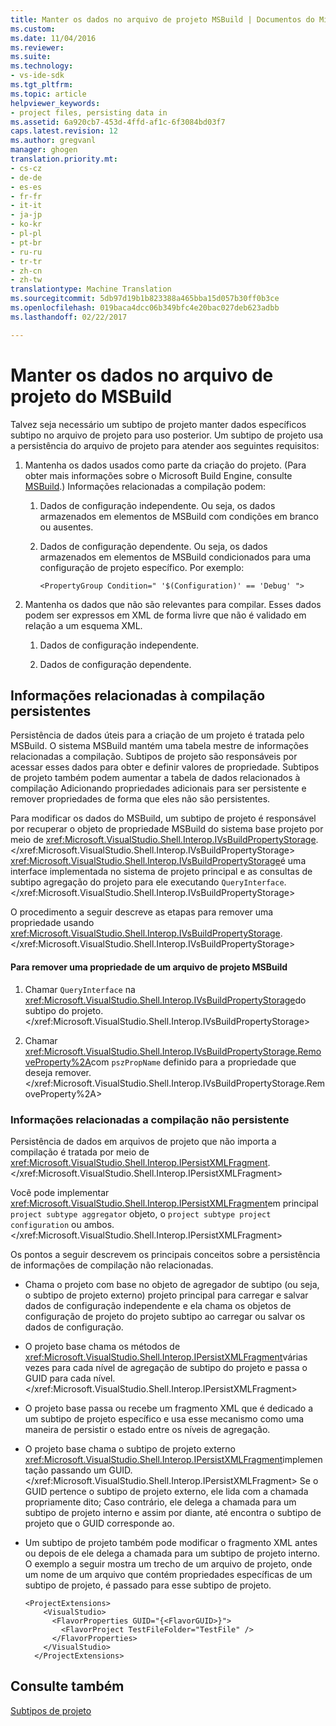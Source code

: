 ```yaml
---
title: Manter os dados no arquivo de projeto MSBuild | Documentos do Microsoft
ms.custom: 
ms.date: 11/04/2016
ms.reviewer: 
ms.suite: 
ms.technology:
- vs-ide-sdk
ms.tgt_pltfrm: 
ms.topic: article
helpviewer_keywords:
- project files, persisting data in
ms.assetid: 6a920cb7-453d-4ffd-af1c-6f3084bd03f7
caps.latest.revision: 12
ms.author: gregvanl
manager: ghogen
translation.priority.mt:
- cs-cz
- de-de
- es-es
- fr-fr
- it-it
- ja-jp
- ko-kr
- pl-pl
- pt-br
- ru-ru
- tr-tr
- zh-cn
- zh-tw
translationtype: Machine Translation
ms.sourcegitcommit: 5db97d19b1b823388a465bba15d057b30ff0b3ce
ms.openlocfilehash: 019baca4dcc06b349bfc4e20bac027deb623adbb
ms.lasthandoff: 02/22/2017

---
```

# <a name="persisting-data-in-the-msbuild-project-file"></a>Manter os dados no arquivo de projeto do MSBuild
Talvez seja necessário um subtipo de projeto manter dados específicos subtipo no arquivo de projeto para uso posterior. Um subtipo de projeto usa a persistência do arquivo de projeto para atender aos seguintes requisitos:  
  
1.  Mantenha os dados usados como parte da criação do projeto. (Para obter mais informações sobre o Microsoft Build Engine, consulte [MSBuild](http://msdn.microsoft.com/en-us/7c49aba1-ee6c-47d8-9de1-6f29a906e20b).) Informações relacionadas a compilação podem:  
  
    1.  Dados de configuração independente. Ou seja, os dados armazenados em elementos de MSBuild com condições em branco ou ausentes.  
  
    2.  Dados de configuração dependente. Ou seja, os dados armazenados em elementos de MSBuild condicionados para uma configuração de projeto específico. Por exemplo:  
  
        ```  
        <PropertyGroup Condition=" '$(Configuration)' == 'Debug' ">  
        ```  
  
2.  Mantenha os dados que não são relevantes para compilar. Esses dados podem ser expressos em XML de forma livre que não é validado em relação a um esquema XML.  
  
    1.  Dados de configuração independente.  
  
    2.  Dados de configuração dependente.  
  
## <a name="persisting-build-related-information"></a>Informações relacionadas à compilação persistentes  
 Persistência de dados úteis para a criação de um projeto é tratada pelo MSBuild. O sistema MSBuild mantém uma tabela mestre de informações relacionadas a compilação. Subtipos de projeto são responsáveis por acessar esses dados para obter e definir valores de propriedade. Subtipos de projeto também podem aumentar a tabela de dados relacionados à compilação Adicionando propriedades adicionais para ser persistente e remover propriedades de forma que eles não são persistentes.  
  
 Para modificar os dados do MSBuild, um subtipo de projeto é responsável por recuperar o objeto de propriedade MSBuild do sistema base projeto por meio de <xref:Microsoft.VisualStudio.Shell.Interop.IVsBuildPropertyStorage>.</xref:Microsoft.VisualStudio.Shell.Interop.IVsBuildPropertyStorage> <xref:Microsoft.VisualStudio.Shell.Interop.IVsBuildPropertyStorage>é uma interface implementada no sistema de projeto principal e as consultas de subtipo agregação do projeto para ele executando `QueryInterface`.</xref:Microsoft.VisualStudio.Shell.Interop.IVsBuildPropertyStorage>  
  
 O procedimento a seguir descreve as etapas para remover uma propriedade usando <xref:Microsoft.VisualStudio.Shell.Interop.IVsBuildPropertyStorage>.</xref:Microsoft.VisualStudio.Shell.Interop.IVsBuildPropertyStorage>  
  
#### <a name="to-remove-a-property-from-an-msbuild-project-file"></a>Para remover uma propriedade de um arquivo de projeto MSBuild  
  
1.  Chamar `QueryInterface` na <xref:Microsoft.VisualStudio.Shell.Interop.IVsBuildPropertyStorage>do subtipo do projeto.</xref:Microsoft.VisualStudio.Shell.Interop.IVsBuildPropertyStorage>  
  
2.  Chamar <xref:Microsoft.VisualStudio.Shell.Interop.IVsBuildPropertyStorage.RemoveProperty%2A>com `pszPropName` definido para a propriedade que deseja remover.</xref:Microsoft.VisualStudio.Shell.Interop.IVsBuildPropertyStorage.RemoveProperty%2A>  
  
### <a name="persisting-non-build-related-information"></a>Informações relacionadas a compilação não persistente  
 Persistência de dados em arquivos de projeto que não importa a compilação é tratada por meio de <xref:Microsoft.VisualStudio.Shell.Interop.IPersistXMLFragment>.</xref:Microsoft.VisualStudio.Shell.Interop.IPersistXMLFragment>  
  
 Você pode implementar <xref:Microsoft.VisualStudio.Shell.Interop.IPersistXMLFragment>em principal `project subtype aggregator` objeto, o `project subtype project configuration` ou ambos.</xref:Microsoft.VisualStudio.Shell.Interop.IPersistXMLFragment>  
  
 Os pontos a seguir descrevem os principais conceitos sobre a persistência de informações de compilação não relacionadas.  
  
-   Chama o projeto com base no objeto de agregador de subtipo (ou seja, o subtipo de projeto externo) projeto principal para carregar e salvar dados de configuração independente e ela chama os objetos de configuração de projeto do projeto subtipo ao carregar ou salvar os dados de configuração.  
  
-   O projeto base chama os métodos de <xref:Microsoft.VisualStudio.Shell.Interop.IPersistXMLFragment>várias vezes para cada nível de agregação de subtipo do projeto e passa o GUID para cada nível.</xref:Microsoft.VisualStudio.Shell.Interop.IPersistXMLFragment>  
  
-   O projeto base passa ou recebe um fragmento XML que é dedicado a um subtipo de projeto específico e usa esse mecanismo como uma maneira de persistir o estado entre os níveis de agregação.  
  
-   O projeto base chama o subtipo de projeto externo <xref:Microsoft.VisualStudio.Shell.Interop.IPersistXMLFragment>implementação passando um GUID.</xref:Microsoft.VisualStudio.Shell.Interop.IPersistXMLFragment> Se o GUID pertence o subtipo de projeto externo, ele lida com a chamada propriamente dito; Caso contrário, ele delega a chamada para um subtipo de projeto interno e assim por diante, até encontra o subtipo de projeto que o GUID corresponde ao.  
  
-   Um subtipo de projeto também pode modificar o fragmento XML antes ou depois de ele delega a chamada para um subtipo de projeto interno. O exemplo a seguir mostra um trecho de um arquivo de projeto, onde um nome de um arquivo que contém propriedades específicas de um subtipo de projeto, é passado para esse subtipo de projeto.  
  
    ```  
    <ProjectExtensions>  
        <VisualStudio>  
          <FlavorProperties GUID="{<FlavorGUID>}">  
            <FlavorProject TestFileFolder="TestFile" />  
          </FlavorProperties>  
        </VisualStudio>  
      </ProjectExtensions>  
    ```  
  
## <a name="see-also"></a>Consulte também  
 [Subtipos de projeto](../../extensibility/internals/project-subtypes.md)

